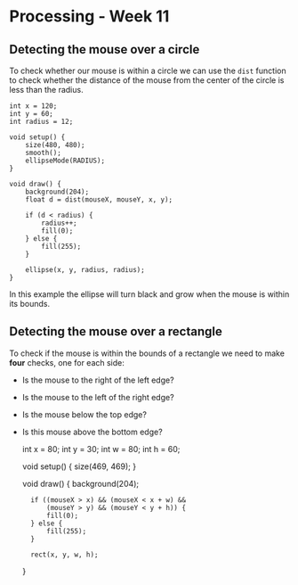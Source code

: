 # Processing - Week 11

## Detecting the mouse over a circle

To check whether our mouse is within a circle we can use the `dist` function to check whether the distance of the mouse from the center of the circle is less than the radius.

    int x = 120;
    int y = 60;
    int radius = 12;
     
    void setup() {  
        size(480, 480);
        smooth();
        ellipseMode(RADIUS);
    } 
     
    void draw() {
        background(204);
        float d = dist(mouseX, mouseY, x, y);
        
        if (d < radius) {
            radius++;
            fill(0);
        } else {
            fill(255);
        }
        
        ellipse(x, y, radius, radius);
    }

In this example the ellipse will turn black and grow when the mouse is within its bounds.

## Detecting the mouse over a rectangle

To check if the mouse is within the bounds of a rectangle we need to make **four** checks, one for each side:
- Is the mouse to the right of the left edge?
- Is the mouse to the left of the right edge?
- Is the mouse below the top edge?
- Is this mouse above the bottom edge?

    int x = 80;
    int y = 30;
    int w = 80;
    int h = 60;
     
    void setup() { 
        size(469, 469);
    } 
     
    void draw() {
        background(204);
        
        if ((mouseX > x) && (mouseX < x + w) &&
            (mouseY > y) && (mouseY < y + h)) {
            fill(0);
        } else {
            fill(255);
        }
        
        rect(x, y, w, h);
    }
     
